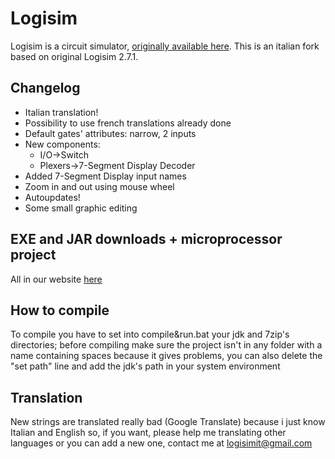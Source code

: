 # Logisim

Logisim is a circuit simulator, [originally available here](http://www.cburch.com/logisim/).
This is an italian fork based on original Logisim 2.7.1.
## Changelog
* Italian translation!
* Possibility to use french translations already done
* Default gates' attributes: narrow, 2 inputs
* New components:
	* I/O->Switch
	* Plexers->7-Segment Display Decoder
* Added 7-Segment Display input names
* Zoom in and out using mouse wheel
* Autoupdates!
* Some small graphic editing
## EXE and JAR downloads + microprocessor project
All in our website [here](https://logisim.altervista.org)
## How to compile
To compile you have to set into compile&run.bat your jdk and 7zip's directories; before compiling make sure the project isn't in any folder with a name containing spaces because it gives problems, you can also delete the "set path" line and add the jdk's path in your system environment
## Translation
New strings are translated really bad (Google Translate) because i just know Italian and English so, if you want, please help me translating other languages or you can add a new one, contact me at logisimit@gmail.com